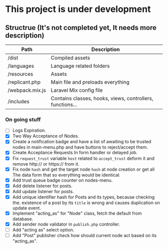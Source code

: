 # This project is under development

## Structrue (It's not completed yet, It needs more description)

| Path            | Description                                               |
|-----------------|-----------------------------------------------------------|
| /dist           | Compiled assets                                           |
| /languages      | Language related folders                                  |
| /resources      | Assets                                                    |
| /replicant.php  | Main file and preloads everything                         |
| /webpack.mix.js | Laravel Mix config file                                   |
| /includes       | Contains classes, hooks, views, controllers, functions... |

### On going stuff

   - [ ] Logs Expiration.
   - [X] Two Way Acceptance of Nodes.
   - [X] Create a notification badge and have a list of awaiting to be trusted nodes in main-menu.php and have buttons to reject/accept them.
   - [X] Create Acceptance Requests In form handler or delayed job.
   - [X] Fix `request_trust` variable `host` related to `accept_trust`
         deform it and remove http:// or https:// from it.
   - [X] Fix node `hash` and get the target node `hash` at node creation
         or get all The data form that so everything would be identical.
   - [X] Add trust queue badge counter on nodes-menu.
   - [X] Add delete listener for posts.
   - [X] Add update listener for posts.
   - [X] Add unique identifier hash for Posts and its types, because checking the.
         existence of a post by its `title` is wrong and causes duplication on update event.
   - [X] Implement "acting_as" for "Node" class, fetch the default from database.
   - [X] Add sender node validator in `publish.php` controller.
   - [ ] Add "acting as" select option.
   - [ ] Add "Post" publisher check how should current node act based on its "acting_as".
